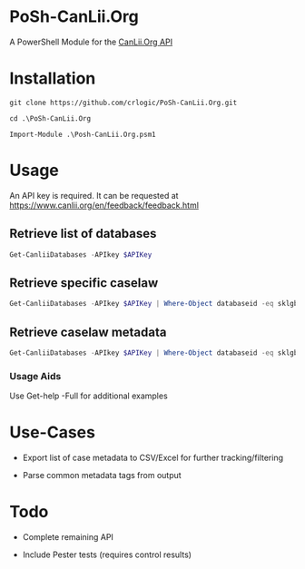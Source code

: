 # PoSh-CanLii.Org
A PowerShell Module for the [CanLii.Org API](https://github.com/canlii/API_documentation)

# Installation
```
git clone https://github.com/crlogic/PoSh-CanLii.Org.git

cd .\PoSh-CanLii.Org

Import-Module .\Posh-CanLii.Org.psm1
```

# Usage
An API key is required. It can be requested at https://www.canlii.org/en/feedback/feedback.html

## Retrieve list of databases
```PowerShell
Get-CanliiDatabases -APIkey $APIKey
```

## Retrieve specific caselaw
```PowerShell
Get-CanliiDatabases -APIkey $APIKey | Where-Object databaseid -eq sklgb | Get-CanliiCaselaw
```

## Retrieve caselaw metadata
```PowerShell
Get-CanliiDatabases -APIkey $APIKey | Where-Object databaseid -eq sklgb | Get-CanliiCaselaw | Where title -match 'Sale of Shares' | Get-CanliiCaseMetadata
```

### Usage Aids
Use Get-help -Full for additional examples

# Use-Cases
- Export list of case metadata to CSV/Excel for further tracking/filtering

- Parse common metadata tags from output

# Todo
- Complete remaining API

- Include Pester tests (requires control results)
